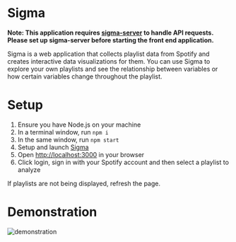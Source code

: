 # Sigma

**Note: This application requires [sigma-server](https://github.com/farazsfh/sigma-server) to handle API requests. Please set up sigma-server before starting the front end application.**

Sigma is a web application that collects playlist data from Spotify and creates interactive data visualizations for them. You can use Sigma to explore your own playlists and see the relationship between variables or how certain variables change throughout the playlist.

# Setup
1. Ensure you have Node.js on your machine
2. In a terminal window, run `npm i`
3. In the same window, run `npm start`
4. Setup and launch [Sigma](https://github.com/farazsfh/sigma/)
5. Open [http://localhost:3000](http://localhost:3000) in your browser
6. Click login, sign in with your Spotify account and then select a playlist to analyze

If playlists are not being displayed, refresh the page.

# Demonstration
![demonstration](https://thumbs.gfycat.com/MadeupThoroughAoudad-size_restricted.gif)
